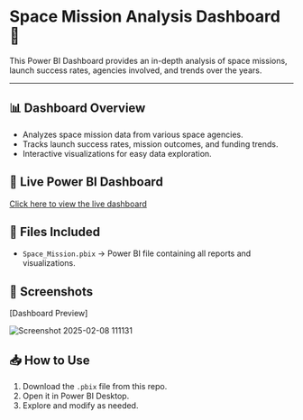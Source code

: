 # Space Mission Analysis Dashboard 🚀
This Power BI Dashboard provides an in-depth analysis of space missions, launch success rates, agencies involved, and trends over the years.

---

## 📊 Dashboard Overview
- Analyzes space mission data from various space agencies.
- Tracks launch success rates, mission outcomes, and funding trends.
- Interactive visualizations for easy data exploration.

## 🔗 Live Power BI Dashboard
[Click here to view the live dashboard](https://app.powerbi.com/view?r=eyJrIjoiNDRhNmI2MWMtZmE2MS00ZGQ4LWEwMzUtYTNjZTJiNThkODIxIiwidCI6IjI0MGMyNTRiLTgzOTItNDI1MC05ODM0LWQxZTc3ZGNjMWI4OSJ9)

## 📁 Files Included
- `Space_Mission.pbix` → Power BI file containing all reports and visualizations.

## 📸 Screenshots
[Dashboard Preview]

![Screenshot 2025-02-08 111131](https://github.com/user-attachments/assets/9d770681-0e9e-4465-a9a2-21c323b63ccb)

## 📥 How to Use
1. Download the `.pbix` file from this repo.
2. Open it in Power BI Desktop.
3. Explore and modify as needed.
